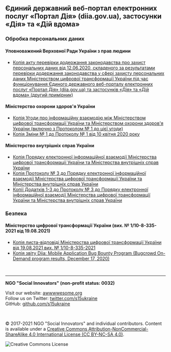 <h2>Єдиний державний веб-портал електронних послуг «Портал Дія» (diia.gov.ua), застосунки «Дія» та «Дій вдома»</h2>

<h3>Обробка персональних даних</h3>
<h4>Уповноважений Верховної Ради України з прав людини</h4>

* [Копія акту перевірки додержання законодавства про захист персональних даних від 12.06.2020, складеного за результатами перевірки додержання законодавства у сфері захисту персональних даних Міністерством цифрової трансформації України під час функціонування Єдиного державного веб-порталу електронних послуг «Портал Дія» (diia.gov.ua) та застосунків «Дія» та «Дій вдома» (другий примірник)](5bc5d200-6e57-4fe3-83ce-91a9793d3793.pdf)

<h4>Міністерство охорони здоров'я України</h4>

* [Копія Угоди про інформаційну взаємодію між Міністерством цифрової трансформації України та Міністерством охорони здоров'я України (включно з Протоколом № 1 до цієї угоди)](c532e839-9e35-5982-ab07-024075afbf80.PDF)
* [Копія Зміни № 1 до Протоколу № 1 від 10 квітня 2020 року](109bb336-25b6-545e-8849-7f1d250f6a62.PDF)

<h4>Міністерство внутрішніх справ України</h4>

* [Копія Порядку електронної інформаційної взаємодії Міністерства цифрової трансформації України та Міністерства внутрішніх справ України](9efe6904-e568-58f9-852c-b41782d9cfbf.pdf)
* [Копія Протоколу № 3 до Порядку електронної інформаційної взаємодії Міністерства цифрової трансформації України та Міністерства внутрішніх справ України](ee92ea30-5a59-5319-9d74-597e70804e27.pdf)
* [Копії Додатків 1-3 до Протоколу № 3 до Порядку електронної інформаційної взаємодії Міністерства цифрової трансформації України та Міністерства внутрішніх справ України](3538ee9e-f3cb-5041-969f-9de3d8156fb3.pdf)

<h3>Безпека</h3>
<h4>Міністерство цифрової трансформації України (вих. № 1/10-8-335-2021 від 19.08.2021)</h4>

* [Копія листа-відповіді Міністерства цифрової трансформації України від 19.08.2021 вих. № 1/10-8-335-2021](a7926d25-ac27-425a-b241-d34ae9922f40.pdf)
* [Копія звіту Diia: Mobile Application Bug Bounty Program (Bugcrowd On-Demand program results, December 17, 2020)](5b3000f2-5fe3-4fd6-a456-362157064647.pdf)

<br>

***

**NGO "Social Innovators" (non-profit status: 0032)**

Visit our website: [awwwwesome.org](https://www.awwwwesome.org) <br>
Follow us on Twitter: [twitter.com/s15ukraine](https://twitter.com/s15ukraine) <br>
GitHub: [github.com/s15ukraine](https://github.com/s15ukraine)

<br>

© 2017-2021 NGO "Social Innovators" and individual contributors. Content is available under a [Creative Commons Attribution-NonCommercial-ShareAlike 4.0 International License (CC BY-NC-SA 4.0)](https://creativecommons.org/licenses/by-nc-sa/4.0/).

![Creative Commons License](https://licensebuttons.net/l/by-nc-sa/4.0/88x31.png "License CC BY-NC-SA")
